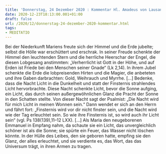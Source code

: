 ```yaml
---
title: 'Donnerstag, 24 Dezember 2020 : Kommentar Hl. Amadeus von Lausanne'
date: 2020-12-23T18:13:00.001+01:00
draft: false
url: /2020/12/donnerstag-24-dezember-2020-kommentar.html
tags: 
- MEDITATIO
---
```


Bei der Niederkunft Mariens freute sich der Himmel und die Erde jubelte; selbst die Hölle war erschüttert und erschrak. In seiner Freude schenkte der Himmel den leuchtenden Stern und die herrliche Heerschar der Engel, die diesen Lobgesang anstimmten: „Verherrlicht ist Gott in der Höhe, und auf Erden ist Friede bei den Menschen seiner Gnade“ (Lk 2,14). In ihrem Jubel schenkte die Erde die lobpreisenden Hirten und die Magier, die anbeteten und ihre Gaben darbrachten: Gold, Weihrauch und Myrrhe. \[…\] Bedenke, dass die Nacht Licht in die Dunkelheit und statt der Finsternis strahlendes Licht hervorbrachte. Diese Nacht schenkte Licht, bevor die Sonne aufging, ein Licht, das durch seinen außergewöhnlichen Glanz die Pracht der Sonne in den Schatten stellte. Von dieser Nacht sagt der Psalmist: „Die Nacht wird für mich Licht in meinen Wonnen sein.“ Dann wendet er sich an den Herrn und fährt fort: „Finsternis wird vor dir nicht finster sein, und die Nacht wird wie der Tag erleuchtet sein. So wie ihre Finsternis ist, so wird auch ihr Licht sein“ (vgl. Ps 138(139),11–12 LXX). \[…\] Als Maria den neugeborenen Emmanuel in Empfang nahm, da schaute sie ein Licht, das unvergleichlich schöner ist als die Sonne; sie spürte ein Feuer, das Wasser nicht löschen könnte. In der Hülle des Leibes, den sie geboren hatte, empfing sie den Glanz, der alles erleuchtet, und sie verdiente es, das Wort, das das Universum trägt, in ihren Armen zu tragen.